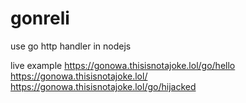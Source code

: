 # gonreli
use go http handler in nodejs

live example
https://gonowa.thisisnotajoke.lol/go/hello
https://gonowa.thisisnotajoke.lol/
https://gonowa.thisisnotajoke.lol/go/hijacked
